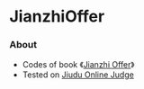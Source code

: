 JianzhiOffer
============

### About
- Codes of book 《[Jianzhi Offer](http://zhedahht.blog.163.com/)》
- Tested on [Jiudu Online Judge](http://ac.jobdu.com/hhtproblems.php)
